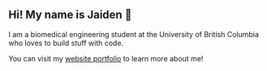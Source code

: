 <h2>Hi! My name is Jaiden 👋</h2>

I am a biomedical engineering student at the University of British Columbia who loves to build stuff with code.

You can visit my [website portfolio](https://jaidensiu.github.io/) to learn more about me!

<!---
jaidensiu/jaidensiu is a ✨ special ✨ repository because its `README.md` (this file) appears on your GitHub profile.
You can click the Preview link to take a look at your changes.
--->
